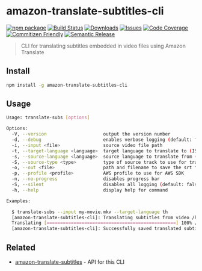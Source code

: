 # amazon-translate-subtitles-cli

[![npm package][npm-img]][npm-url]
[![Build Status][build-img]][build-url]
[![Downloads][downloads-img]][downloads-url]
[![Issues][issues-img]][issues-url]
[![Code Coverage][codecov-img]][codecov-url]
[![Commitizen Friendly][commitizen-img]][commitizen-url]
[![Semantic Release][semantic-release-img]][semantic-release-url]

> CLI for translating subtitles embedded in video files using Amazon Translate

## Install

```bash
npm install -g amazon-translate-subtitles-cli
```

## Usage

```bash
Usage: translate-subs [options]

Options:
  -V, --version                     output the version number
  -d, --debug                       enables verbose logging (default: false)
  -i, --input <file>                source video file path
  -t, --target-language <language>  target language to translate to (ISO 639-1)
  -s, --source-language <language>  source language to translate from (ISO 639-1) (default: "en")
  -S, --source-type <type>          type of source track to use for translation (choices: "auto", "sdh", "forced", default: "auto")
  -o, --out <file>                  path and filename to save the srt file
  -p, --profile <profile>           AWS profile to use for AWS SDK
  -n, --no-progress                 disables progress bar
  -S, --silent                      disables all logging (default: false)
  -h, --help                        display help for command

Examples:

  $ translate-subs --input my-movie.mkv --target-language th
  [amazon-translate-subtitles-cli]: Translating subtitles from video /home/ryansonshine/my-movie.mkv
  Translating [================================================] 100% / 0.0s remaining
  [amazon-translate-subtitles-cli]: Successfully saved translated subtitles at /home/ryansonshine/my-movie.th.srt
```

## Related

- [amazon-translate-subtitles][api-url] - API for this CLI

[build-img]:https://github.com/ryansonshine/amazon-translate-subtitles-cli/actions/workflows/release.yml/badge.svg
[build-url]:https://github.com/ryansonshine/amazon-translate-subtitles-cli/actions/workflows/release.yml
[downloads-img]:https://img.shields.io/npm/dt/amazon-translate-subtitles-cli
[downloads-url]:https://www.npmtrends.com/amazon-translate-subtitles-cli
[npm-img]:https://img.shields.io/npm/v/amazon-translate-subtitles-cli
[npm-url]:https://www.npmjs.com/package/amazon-translate-subtitles-cli
[issues-img]:https://img.shields.io/github/issues/ryansonshine/amazon-translate-subtitles-cli
[issues-url]:https://github.com/ryansonshine/amazon-translate-subtitles-cli/issues
[codecov-img]:https://codecov.io/gh/ryansonshine/amazon-translate-subtitles-cli/branch/main/graph/badge.svg
[codecov-url]:https://codecov.io/gh/ryansonshine/amazon-translate-subtitles-cli
[semantic-release-img]:https://img.shields.io/badge/%20%20%F0%9F%93%A6%F0%9F%9A%80-semantic--release-e10079.svg
[semantic-release-url]:https://github.com/semantic-release/semantic-release
[commitizen-img]:https://img.shields.io/badge/commitizen-friendly-brightgreen.svg
[commitizen-url]:http://commitizen.github.io/cz-cli/
[api-url]:https://github.com/ryansonshine/amazon-translate-subtitles
